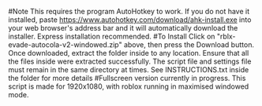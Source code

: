#Note
This requires the program AutoHotkey to work. If you do not have it installed, paste https://www.autohotkey.com/download/ahk-install.exe into your web browser's address bar and it will automatically download the installer. Express installation recommended.
#To Install
Click on "rblx-evade-autocola-v2-windowed.zip" above, then press the Download button. Once downloaded, extract the folder inside to any location. Ensure that all the files inside were extracted successfully. The script file and settings file must remain in the same directory at times. See INSTRUCTIONS.txt inside the folder for more details
#Fullscreen version currently in progress. This script is made for 1920x1080, with roblox running in maximised windowed mode.

